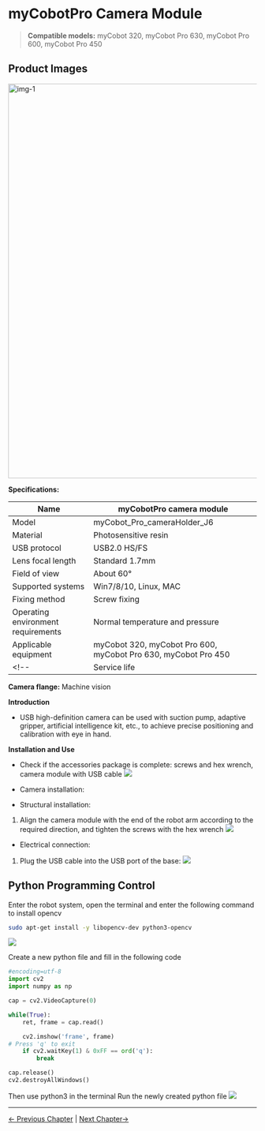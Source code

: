 # myCobotPro Camera Module

> **Compatible models:** myCobot 320, myCobot Pro 630, myCobot Pro 600, myCobot Pro 450

## Product Images

<img src="../../resources/4-SupportAndService/Accessories/1.4/1.4.3-Camera/摄像头模块.jpg" alt="img-1" width="800" height="auto" />

**Specifications:**

| Name | myCobotPro camera module |
| ---------------- | ------------------------------------------- |
| Model | myCobot_Pro_cameraHolder_J6 |
| Material | Photosensitive resin |
| USB protocol | USB2.0 HS/FS |
| Lens focal length | Standard 1.7mm |
| Field of view | About 60° |
| Supported systems | Win7/8/10, Linux, MAC |
| Fixing method | Screw fixing |
| Operating environment requirements | Normal temperature and pressure |
| Applicable equipment | myCobot 320, myCobot Pro 600, myCobot Pro 630, myCobot Pro 450 |
<!-- | Service life | Two years | -->
**Camera flange:** Machine vision

**Introduction**

- USB high-definition camera can be used with suction pump, adaptive gripper, artificial intelligence kit, etc., to achieve precise positioning and calibration with eye in hand.

**Installation and Use**

- Check if the accessories package is complete: screws and hex wrench, camera module with USB cable
![](../../resources/4-SupportAndService/Accessories/1.4/1.4.3-Camera/a1.png)
- Camera installation:

- Structural installation:

1. Align the camera module with the end of the robot arm according to the required direction, and tighten the screws with the hex wrench
![](../../resources/4-SupportAndService/Accessories/1.4/1.4.3-Camera/a2.png)

- Electrical connection:

1. Plug the USB cable into the USB port of the base:
![](../../resources/4-SupportAndService/Accessories/1.4/1.4.3-Camera/a3.png)

## Python Programming Control
Enter the robot system, open the terminal and enter the following command to install opencv
```bash
sudo apt-get install -y libopencv-dev python3-opencv
```

![](../../resources/4-SupportAndService/Accessories/1.4/1.4.3-Camera/a4.png)

Create a new python file and fill in the following code
```python
#encoding=utf-8
import cv2
import numpy as np

cap = cv2.VideoCapture(0)

while(True):
    ret, frame = cap.read()

    cv2.imshow('frame', frame)
# Press 'q' to exit
    if cv2.waitKey(1) & 0xFF == ord('q'):
        break

cap.release()
cv2.destroyAllWindows()
```
Then use python3 in the terminal Run the newly created python file
![](../../resources/4-SupportAndService/Accessories/1.4/1.4.3-Camera/a5.png)
        

---

[← Previous Chapter](./10.7-ModuleSuctionCup.md) | [Next Chapter→](./10.9-penHolder.md)
